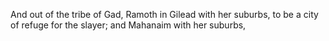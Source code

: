 And out of the tribe of Gad, Ramoth in Gilead with her suburbs, to be a city of refuge for the slayer; and Mahanaim with her suburbs,
